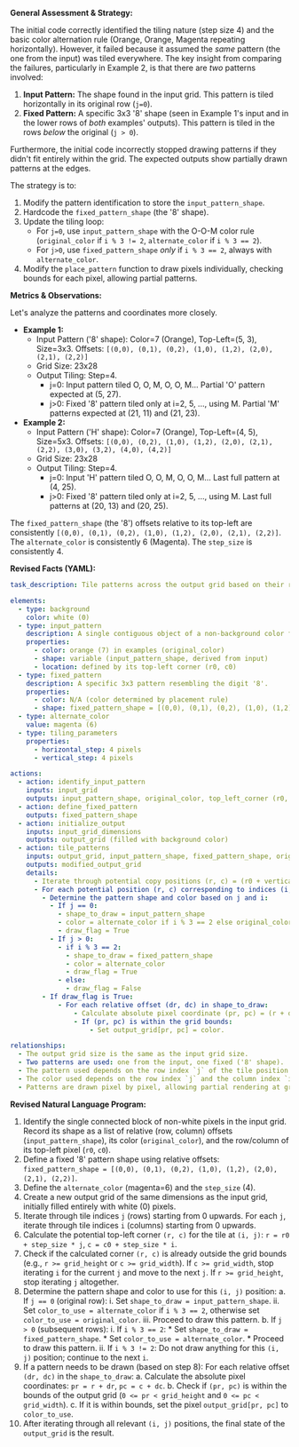 **General Assessment & Strategy:**

The initial code correctly identified the tiling nature (step size 4) and the basic color alternation rule (Orange, Orange, Magenta repeating horizontally). However, it failed because it assumed the *same* pattern (the one from the input) was tiled everywhere. The key insight from comparing the failures, particularly in Example 2, is that there are *two* patterns involved:

1.  **Input Pattern:** The shape found in the input grid. This pattern is tiled horizontally in its original row (`j=0`).
2.  **Fixed Pattern:** A specific 3x3 '8' shape (seen in Example 1's input and in the lower rows of *both* examples' outputs). This pattern is tiled in the rows *below* the original (`j > 0`).

Furthermore, the initial code incorrectly stopped drawing patterns if they didn't fit entirely within the grid. The expected outputs show partially drawn patterns at the edges.

The strategy is to:
1.  Modify the pattern identification to store the `input_pattern_shape`.
2.  Hardcode the `fixed_pattern_shape` (the '8' shape).
3.  Update the tiling loop:
    *   For `j=0`, use `input_pattern_shape` with the O-O-M color rule (`original_color` if `i % 3 != 2`, `alternate_color` if `i % 3 == 2`).
    *   For `j>0`, use `fixed_pattern_shape` *only* if `i % 3 == 2`, always with `alternate_color`.
4.  Modify the `place_pattern` function to draw pixels individually, checking bounds for each pixel, allowing partial patterns.

**Metrics & Observations:**

Let's analyze the patterns and coordinates more closely.

*   **Example 1:**
    *   Input Pattern ('8' shape): Color=7 (Orange), Top-Left=(5, 3), Size=3x3. Offsets: `[(0,0), (0,1), (0,2), (1,0), (1,2), (2,0), (2,1), (2,2)]`
    *   Grid Size: 23x28
    *   Output Tiling: Step=4.
        *   j=0: Input pattern tiled O, O, M, O, O, M... Partial 'O' pattern expected at (5, 27).
        *   j>0: Fixed '8' pattern tiled only at i=2, 5, ..., using M. Partial 'M' patterns expected at (21, 11) and (21, 23).
*   **Example 2:**
    *   Input Pattern ('H' shape): Color=7 (Orange), Top-Left=(4, 5), Size=5x3. Offsets: `[(0,0), (0,2), (1,0), (1,2), (2,0), (2,1), (2,2), (3,0), (3,2), (4,0), (4,2)]`
    *   Grid Size: 23x28
    *   Output Tiling: Step=4.
        *   j=0: Input 'H' pattern tiled O, O, M, O, O, M... Last full pattern at (4, 25).
        *   j>0: Fixed '8' pattern tiled only at i=2, 5, ..., using M. Last full patterns at (20, 13) and (20, 25).

The `fixed_pattern_shape` (the '8') offsets relative to its top-left are consistently `[(0,0), (0,1), (0,2), (1,0), (1,2), (2,0), (2,1), (2,2)]`.
The `alternate_color` is consistently 6 (Magenta).
The `step_size` is consistently 4.

**Revised Facts (YAML):**


```yaml
task_description: Tile patterns across the output grid based on their row and column index relative to the initial input pattern, potentially drawing partial patterns at the grid edges.

elements:
  - type: background
    color: white (0)
  - type: input_pattern
    description: A single contiguous object of a non-background color found in the input.
    properties:
      - color: orange (7) in examples (original_color)
      - shape: variable (input_pattern_shape, derived from input)
      - location: defined by its top-left corner (r0, c0)
  - type: fixed_pattern
    description: A specific 3x3 pattern resembling the digit '8'.
    properties:
      - color: N/A (color determined by placement rule)
      - shape: fixed_pattern_shape = [(0,0), (0,1), (0,2), (1,0), (1,2), (2,0), (2,1), (2,2)] relative offsets
  - type: alternate_color
    value: magenta (6)
  - type: tiling_parameters
    properties:
      - horizontal_step: 4 pixels
      - vertical_step: 4 pixels

actions:
  - action: identify_input_pattern
    inputs: input_grid
    outputs: input_pattern_shape, original_color, top_left_corner (r0, c0)
  - action: define_fixed_pattern
    outputs: fixed_pattern_shape
  - action: initialize_output
    inputs: input_grid_dimensions
    outputs: output_grid (filled with background color)
  - action: tile_patterns
    inputs: output_grid, input_pattern_shape, fixed_pattern_shape, original_color, alternate_color, r0, c0, horizontal_step, vertical_step
    outputs: modified_output_grid
    details:
      - Iterate through potential copy positions (r, c) = (r0 + vertical_step * j, c0 + horizontal_step * i) for i >= 0, j >= 0.
      - For each potential position (r, c) corresponding to indices (i, j):
        - Determine the pattern shape and color based on j and i:
          - If j == 0:
            - shape_to_draw = input_pattern_shape
            - color = alternate_color if i % 3 == 2 else original_color
            - draw_flag = True
          - If j > 0:
            - if i % 3 == 2:
              - shape_to_draw = fixed_pattern_shape
              - color = alternate_color
              - draw_flag = True
            - else:
              - draw_flag = False
        - If draw_flag is True:
            - For each relative offset (dr, dc) in shape_to_draw:
                - Calculate absolute pixel coordinate (pr, pc) = (r + dr, c + dc).
                - If (pr, pc) is within the grid bounds:
                    - Set output_grid[pr, pc] = color.

relationships:
  - The output grid size is the same as the input grid size.
  - Two patterns are used: one from the input, one fixed ('8' shape).
  - The pattern used depends on the row index `j` of the tile position.
  - The color used depends on the row index `j` and the column index `i` of the tile position.
  - Patterns are drawn pixel by pixel, allowing partial rendering at grid boundaries.
```


**Revised Natural Language Program:**

1.  Identify the single connected block of non-white pixels in the input grid. Record its shape as a list of relative (row, column) offsets (`input_pattern_shape`), its color (`original_color`), and the row/column of its top-left pixel (`r0`, `c0`).
2.  Define a fixed '8' pattern shape using relative offsets: `fixed_pattern_shape = [(0,0), (0,1), (0,2), (1,0), (1,2), (2,0), (2,1), (2,2)]`.
3.  Define the `alternate_color` (magenta=6) and the `step_size` (4).
4.  Create a new output grid of the same dimensions as the input grid, initially filled entirely with white (0) pixels.
5.  Iterate through tile indices `j` (rows) starting from 0 upwards. For each `j`, iterate through tile indices `i` (columns) starting from 0 upwards.
6.  Calculate the potential top-left corner `(r, c)` for the tile at `(i, j)`: `r = r0 + step_size * j`, `c = c0 + step_size * i`.
7.  Check if the calculated corner `(r, c)` is already outside the grid bounds (e.g., `r >= grid_height` or `c >= grid_width`). If `c >= grid_width`, stop iterating `i` for the current `j` and move to the next `j`. If `r >= grid_height`, stop iterating `j` altogether.
8.  Determine the pattern shape and color to use for this `(i, j)` position:
    a.  If `j == 0` (original row):
        i.  Set `shape_to_draw = input_pattern_shape`.
        ii. Set `color_to_use = alternate_color` if `i % 3 == 2`, otherwise set `color_to_use = original_color`.
        iii. Proceed to draw this pattern.
    b.  If `j > 0` (subsequent rows):
        i.  If `i % 3 == 2`:
            *   Set `shape_to_draw = fixed_pattern_shape`.
            *   Set `color_to_use = alternate_color`.
            *   Proceed to draw this pattern.
        ii. If `i % 3 != 2`: Do not draw anything for this `(i, j)` position; continue to the next `i`.
9.  If a pattern needs to be drawn (based on step 8): For each relative offset `(dr, dc)` in the `shape_to_draw`:
    a.  Calculate the absolute pixel coordinates: `pr = r + dr`, `pc = c + dc`.
    b.  Check if `(pr, pc)` is within the bounds of the output grid (`0 <= pr < grid_height` and `0 <= pc < grid_width`).
    c.  If it is within bounds, set the pixel `output_grid[pr, pc]` to `color_to_use`.
10. After iterating through all relevant `(i, j)` positions, the final state of the `output_grid` is the result.